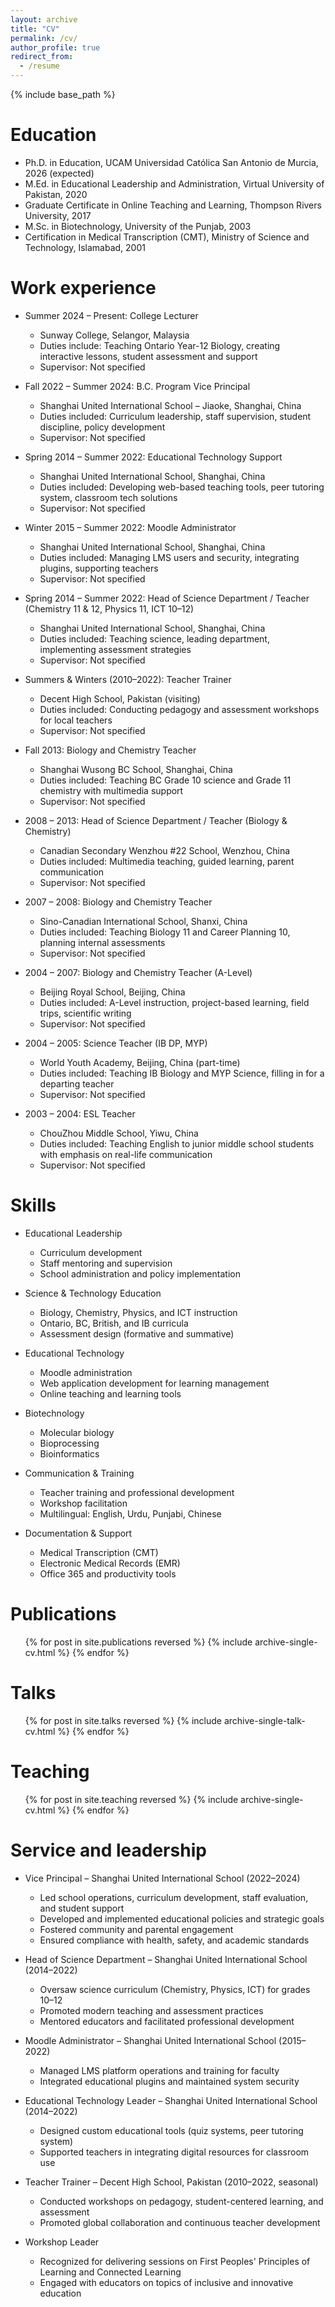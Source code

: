 ```yaml
---
layout: archive
title: "CV"
permalink: /cv/
author_profile: true
redirect_from:
  - /resume
---
```


{% include base_path %}

Education
======
* Ph.D. in Education, UCAM Universidad Católica San Antonio de Murcia, 2026 (expected)
* M.Ed. in Educational Leadership and Administration, Virtual University of Pakistan, 2020
* Graduate Certificate in Online Teaching and Learning, Thompson Rivers University, 2017
* M.Sc. in Biotechnology, University of the Punjab, 2003
* Certification in Medical Transcription (CMT), Ministry of Science and Technology, Islamabad, 2001

Work experience
======
* Summer 2024 – Present: College Lecturer  
  * Sunway College, Selangor, Malaysia  
  * Duties include: Teaching Ontario Year-12 Biology, creating interactive lessons, student assessment and support  
  * Supervisor: Not specified  

* Fall 2022 – Summer 2024: B.C. Program Vice Principal  
  * Shanghai United International School – Jiaoke, Shanghai, China  
  * Duties included: Curriculum leadership, staff supervision, student discipline, policy development  
  * Supervisor: Not specified  

* Spring 2014 – Summer 2022: Educational Technology Support  
  * Shanghai United International School, Shanghai, China  
  * Duties included: Developing web-based teaching tools, peer tutoring system, classroom tech solutions  
  * Supervisor: Not specified  

* Winter 2015 – Summer 2022: Moodle Administrator  
  * Shanghai United International School, Shanghai, China  
  * Duties included: Managing LMS users and security, integrating plugins, supporting teachers  
  * Supervisor: Not specified  

* Spring 2014 – Summer 2022: Head of Science Department / Teacher (Chemistry 11 & 12, Physics 11, ICT 10–12)  
  * Shanghai United International School, Shanghai, China  
  * Duties included: Teaching science, leading department, implementing assessment strategies  
  * Supervisor: Not specified  

* Summers & Winters (2010–2022): Teacher Trainer  
  * Decent High School, Pakistan (visiting)  
  * Duties included: Conducting pedagogy and assessment workshops for local teachers  
  * Supervisor: Not specified  

* Fall 2013: Biology and Chemistry Teacher  
  * Shanghai Wusong BC School, Shanghai, China  
  * Duties included: Teaching BC Grade 10 science and Grade 11 chemistry with multimedia support  
  * Supervisor: Not specified  

* 2008 – 2013: Head of Science Department / Teacher (Biology & Chemistry)  
  * Canadian Secondary Wenzhou #22 School, Wenzhou, China  
  * Duties included: Multimedia teaching, guided learning, parent communication  
  * Supervisor: Not specified  

* 2007 – 2008: Biology and Chemistry Teacher  
  * Sino-Canadian International School, Shanxi, China  
  * Duties included: Teaching Biology 11 and Career Planning 10, planning internal assessments  
  * Supervisor: Not specified  

* 2004 – 2007: Biology and Chemistry Teacher (A-Level)  
  * Beijing Royal School, Beijing, China  
  * Duties included: A-Level instruction, project-based learning, field trips, scientific writing  
  * Supervisor: Not specified  

* 2004 – 2005: Science Teacher (IB DP, MYP)  
  * World Youth Academy, Beijing, China (part-time)  
  * Duties included: Teaching IB Biology and MYP Science, filling in for a departing teacher  
  * Supervisor: Not specified  

* 2003 – 2004: ESL Teacher  
  * ChouZhou Middle School, Yiwu, China  
  * Duties included: Teaching English to junior middle school students with emphasis on real-life communication  
  * Supervisor: Not specified  
  
Skills
======
* Educational Leadership  
  * Curriculum development  
  * Staff mentoring and supervision  
  * School administration and policy implementation  

* Science & Technology Education  
  * Biology, Chemistry, Physics, and ICT instruction  
  * Ontario, BC, British, and IB curricula  
  * Assessment design (formative and summative)  

* Educational Technology  
  * Moodle administration  
  * Web application development for learning management  
  * Online teaching and learning tools  

* Biotechnology  
  * Molecular biology  
  * Bioprocessing  
  * Bioinformatics  

* Communication & Training  
  * Teacher training and professional development  
  * Workshop facilitation  
  * Multilingual: English, Urdu, Punjabi, Chinese  

* Documentation & Support  
  * Medical Transcription (CMT)  
  * Electronic Medical Records (EMR)  
  * Office 365 and productivity tools  

Publications
======
  <ul>{% for post in site.publications reversed %}
    {% include archive-single-cv.html %}
  {% endfor %}</ul>
  
Talks
======
  <ul>{% for post in site.talks reversed %}
    {% include archive-single-talk-cv.html  %}
  {% endfor %}</ul>
  
Teaching
======
  <ul>{% for post in site.teaching reversed %}
    {% include archive-single-cv.html %}
  {% endfor %}</ul>
  
Service and leadership
======
* Vice Principal – Shanghai United International School (2022–2024)  
  * Led school operations, curriculum development, staff evaluation, and student support  
  * Developed and implemented educational policies and strategic goals  
  * Fostered community and parental engagement  
  * Ensured compliance with health, safety, and academic standards  

* Head of Science Department – Shanghai United International School (2014–2022)  
  * Oversaw science curriculum (Chemistry, Physics, ICT) for grades 10–12  
  * Promoted modern teaching and assessment practices  
  * Mentored educators and facilitated professional development  

* Moodle Administrator – Shanghai United International School (2015–2022)  
  * Managed LMS platform operations and training for faculty  
  * Integrated educational plugins and maintained system security  

* Educational Technology Leader – Shanghai United International School (2014–2022)  
  * Designed custom educational tools (quiz systems, peer tutoring system)  
  * Supported teachers in integrating digital resources for classroom use  

* Teacher Trainer – Decent High School, Pakistan (2010–2022, seasonal)  
  * Conducted workshops on pedagogy, student-centered learning, and assessment  
  * Promoted global collaboration and continuous teacher development  

* Workshop Leader  
  * Recognized for delivering sessions on First Peoples' Principles of Learning and Connected Learning  
  * Engaged with educators on topics of inclusive and innovative education  